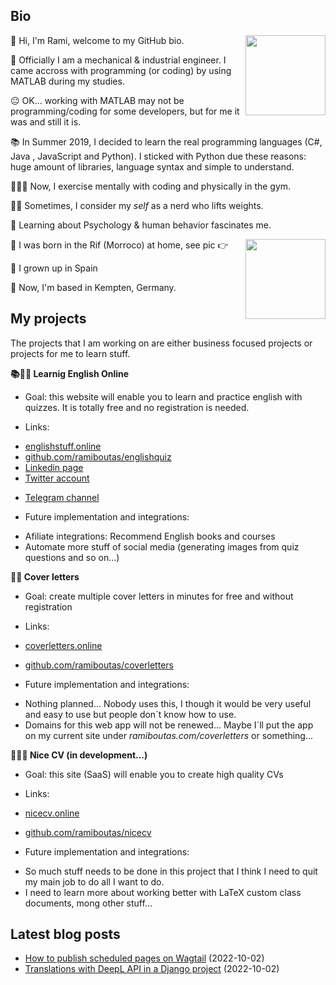 ## Bio

<p><img align="right" height="128" src="https://www.ramiboutas.com/images/me/myface.png" width="128"/></p>
<p>👋 Hi, I'm Rami, welcome to my GitHub bio.</p>
<p>👷 Officially I am a mechanical &amp; industrial engineer. I came accross with programming (or coding) by using MATLAB during my studies.</p>
<p>😐 OK... working with MATLAB may not be programming/coding for some developers, but for me it was and still it is. </p>
<p>📚 In Summer 2019, I decided to learn the real programming languages (C#, Java , JavaScript and Python). I sticked with Python due these reasons: huge amount of libraries, language syntax and simple to understand.</p>
<p>👨🏽‍💻 Now, I exercise mentally with coding and physically in the gym.</p>
<p>🏋️‍♀️ Sometimes, I consider my <em>self</em> as a nerd who lifts weights. </p>
<p>🧠 Learning about Psychology &amp; human behavior fascinates me.</p>
<p><img align="right" height="128" src="https://www.ramiboutas.com/images/me/birthlocation.jpg" width="128"/></p>
<p>🐣 I was born in the Rif (Morroco) at home, see pic 👉</p>
<p>🏫 I grown up in Spain</p>
<p>🚞 Now, I'm based in Kempten, Germany.</p>

## My projects

<p>The projects that I am working on are either business focused projects or projects for me to learn stuff.</p>
<p><strong>📚👨‍🏫 Learnig English Online</strong></p>
<ul> <li> <p>Goal: this website will enable you to learn and practice english with quizzes. It is totally free and no registration is needed.</p> <li> <p>Links:</p> <li><a href="https://englishstuff.online" title="Check out!">englishstuff.online</a> <li><a href="https://github.com/ramiboutas/englishquiz" title="Check out!">github.com/ramiboutas/englishquiz</a> <li><a href="https://www.linkedin.com/company/english-stuff-online/" title="Check out!">Linkedin page</a> <li><a href="https://twitter.com/EnglishStuffOn" title="Check out!">Twitter account</a> <li> <p><a href="https://t.me/english_stuff_online" title="Check out!">Telegram channel</a></p> <li> <p>Future implementation and integrations: </p> <li>Afiliate integrations: Recommend English books and courses <li>Automate more stuff of social media (generating images from quiz questions and so on...) </li></li></li></li></li></li></li></li></li></li></ul>
<p><strong>💌💼 Cover letters</strong></p>
<ul> <li> <p>Goal: create multiple cover letters in minutes for free and without registration</p> <li> <p>Links:</p> <li><a href="https://coverletters.online" title="Check out!">coverletters.online</a> <li> <p><a href="https://github.com/ramiboutas/coverletters" title="Check out!">github.com/ramiboutas/coverletters</a> </p> <li> <p>Future implementation and integrations: </p> <li>Nothing planned... Nobody uses this, I though it would be very useful and easy to use but people don´t know how to use. <li>Domains for this web app will not be renewed... Maybe I´ll put the app on my current site under <em>ramiboutas.com/coverletters</em> or something... </li></li></li></li></li></li></li></ul>
<p><strong>📑👩‍⚕️ Nice CV (in development...)</strong></p>
<ul> <li> <p>Goal: this site (SaaS) will enable you to create high quality CVs</p> <li> <p>Links: </p> <li> <p><a href="https://nicecv.online" title="Check out!">nicecv.online</a></p> <li> <p><a href="https://github.com/ramiboutas/nicecv" title="Check out!">github.com/ramiboutas/nicecv</a></p> <li> <p>Future implementation and integrations: </p> <li>So much stuff needs to be done in this project that I think I need to quit my main job to do all I want to do. <li>I need to learn more about working better with LaTeX custom class documents, mong other stuff... </li></li></li></li></li></li></li></ul>

## Latest blog posts

* [How to publish scheduled pages on Wagtail](https://www.ramiboutas.com/articles/wagtail/how-to-publish-scheduled-pages-on-wagtail.html) (2022-10-02)
* [Translations with DeepL API in a Django project](https://www.ramiboutas.com/articles/django/translations-with-deepl-api-in-a-django-project.html) (2022-10-02)